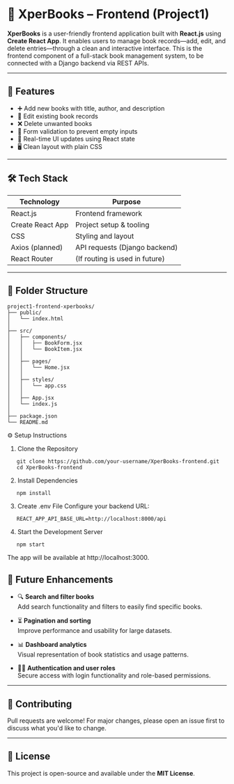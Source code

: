 # 📘 XperBooks – Frontend (Project1)

**XperBooks** is a user-friendly frontend application built with **React.js** using **Create React App**. It enables users to manage book records—add, edit, and delete entries—through a clean and interactive interface. This is the frontend component of a full-stack book management system, to be connected with a Django backend via REST APIs.

---

## 🚀 Features

- ➕ Add new books with title, author, and description
- 📝 Edit existing book records
- ❌ Delete unwanted books
- 🧾 Form validation to prevent empty inputs
- 🔄 Real-time UI updates using React state
- 🖥️ Clean layout with plain CSS

---

## 🛠️ Tech Stack

| Technology      | Purpose                           |
|-----------------|-----------------------------------|
| React.js        | Frontend framework                |
| Create React App| Project setup & tooling           |
| CSS             | Styling and layout                |
| Axios (planned) | API requests (Django backend)     |
| React Router    | (If routing is used in future)    |

---

## 📁 Folder Structure
```
project1-frontend-xperbooks/
├── public/
│   └── index.html
│
├── src/
│   ├── components/
│   │   ├── BookForm.jsx
│   │   └── BookItem.jsx
│   │
│   ├── pages/
│   │   └── Home.jsx
│   │
│   ├── styles/
│   │   └── app.css
│   │
│   ├── App.jsx
│   └── index.js
│
├── package.json
└── README.md
```
⚙️ Setup Instructions
1. Clone the Repository
```
   git clone https://github.com/your-username/XperBooks-frontend.git
   cd XperBooks-frontend
```
2. Install Dependencies
```
   npm install
```
3. Create .env File
Configure your backend URL:
```
   REACT_APP_API_BASE_URL=http://localhost:8000/api
```
4. Start the Development Server
```
   npm start
```
The app will be available at http://localhost:3000.

## 🧪 Future Enhancements

- 🔍 **Search and filter books**  
  Add search functionality and filters to easily find specific books.

- ⏳ **Pagination and sorting**  
  Improve performance and usability for large datasets.

- 📊 **Dashboard analytics**  
  Visual representation of book statistics and usage patterns.

- 🧑‍💻 **Authentication and user roles**  
  Secure access with login functionality and role-based permissions.

---

## 🤝 Contributing

Pull requests are welcome! For major changes, please open an issue first to discuss what you'd like to change.

---

## 📝 License

This project is open-source and available under the **MIT License**.

   

